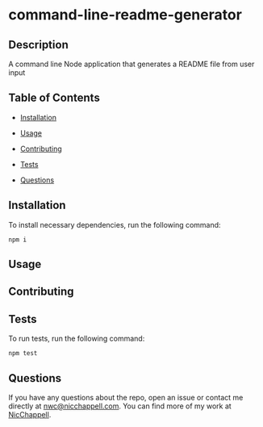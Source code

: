 # command-line-readme-generator


## Description

A command line Node application that generates a README file from user input

## Table of Contents 

* [Installation](#installation)

* [Usage](#usage)

* [Contributing](#contributing)

* [Tests](#tests)

* [Questions](#questions)

## Installation

To install necessary dependencies, run the following command:

```
npm i
```

## Usage




  
## Contributing



## Tests

To run tests, run the following command:

```
npm test
```

## Questions

If you have any questions about the repo, open an issue or contact me directly at nwc@nicchappell.com. You can find more of my work at [NicChappell](https://github.com/NicChappell/).

